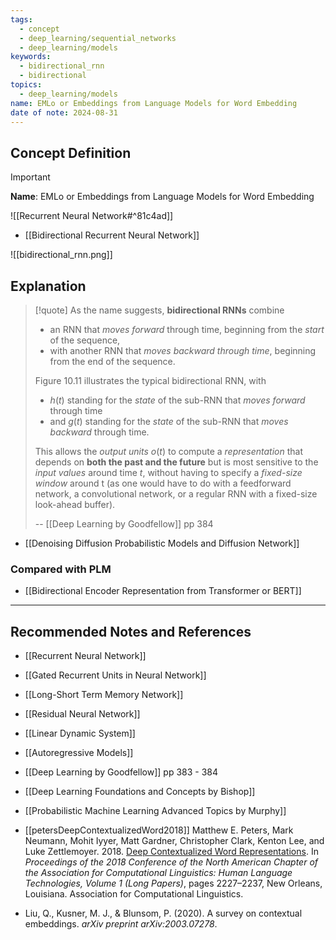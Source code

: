 ```yaml
---
tags:
  - concept
  - deep_learning/sequential_networks
  - deep_learning/models
keywords:
  - bidirectional_rnn
  - bidirectional
topics:
  - deep_learning/models
name: EMLo or Embeddings from Language Models for Word Embedding
date of note: 2024-08-31
---
```


## Concept Definition

>[!important]
>**Name**: EMLo or Embeddings from Language Models for Word Embedding

![[Recurrent Neural Network#^81c4ad]]


- [[Bidirectional Recurrent Neural Network]]


![[bidirectional_rnn.png]]


## Explanation

>[!quote]
>As the name suggests, **bidirectional RNNs** combine 
>- an RNN that *moves forward* through time, beginning from the *start* of the sequence, 
>- with another RNN that *moves backward through time*, beginning from the end of the sequence.
>
>Figure 10.11 illustrates the typical bidirectional RNN, with 
>- $h(t)$ standing for the *state* of the sub-RNN that *moves forward* through time 
>- and $g(t)$ standing for the *state* of the sub-RNN that *moves backward* through time. 
>  
>This allows the *output units* $o(t)$ to compute a *representation* that depends on **both the past and the future** but is most sensitive to the *input values* around time $t$, without having to specify a *fixed-size window* around t (as one would have to do with a feedforward network, a convolutional network, or a regular RNN with a fixed-size look-ahead buffer).
>
>-- [[Deep Learning by Goodfellow]] pp 384

- [[Denoising Diffusion Probabilistic Models and Diffusion Network]]


### Compared with PLM

- [[Bidirectional Encoder Representation from Transformer or BERT]]




-----------
##  Recommended Notes and References





- [[Recurrent Neural Network]]
- [[Gated Recurrent Units in Neural Network]]
- [[Long-Short Term Memory Network]]
- [[Residual Neural Network]]

- [[Linear Dynamic System]]
- [[Autoregressive Models]]

- [[Deep Learning by Goodfellow]] pp 383 - 384
- [[Deep Learning Foundations and Concepts by Bishop]]
- [[Probabilistic Machine Learning Advanced Topics by Murphy]] 
- [[petersDeepContextualizedWord2018]] Matthew E. Peters, Mark Neumann, Mohit Iyyer, Matt Gardner, Christopher Clark, Kenton Lee, and Luke Zettlemoyer. 2018. [Deep Contextualized Word Representations](https://aclanthology.org/N18-1202). In _Proceedings of the 2018 Conference of the North American Chapter of the Association for Computational Linguistics: Human Language Technologies, Volume 1 (Long Papers)_, pages 2227–2237, New Orleans, Louisiana. Association for Computational Linguistics.
- Liu, Q., Kusner, M. J., & Blunsom, P. (2020). A survey on contextual embeddings. _arXiv preprint arXiv:2003.07278_.
